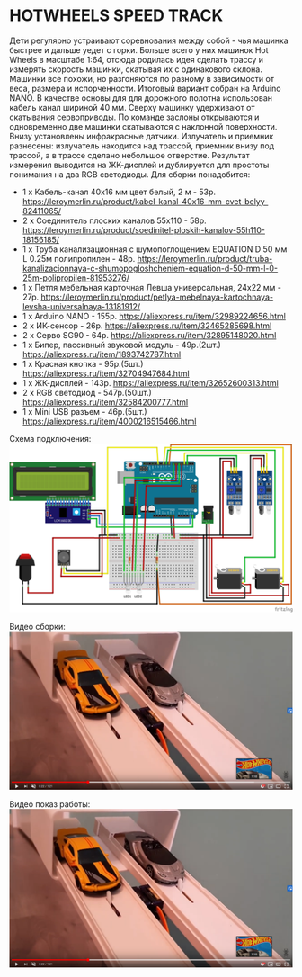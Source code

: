 # HOTWHEELS SPEED TRACK
Дети регулярно устраивают соревнования между собой - чья машинка быстрее и дальше уедет с горки. Больше всего у них машинок Hot Wheels в масштабе 1:64, отсюда родилась идея сделать трассу и измерять скорость машинки, скатывая их с одинакового склона. Машинки все похожи, но разгоняются по разному в зависимости от веса, размера и испорченности. Итоговый вариант собран на Arduino NANO. В качестве основы для для дорожного полотна использован кабель канал шириной 40 мм. Сверху машинку удерживают от скатывания сервоприводы. По команде заслоны открываются и одновременно две машинки скатываются с наклонной поверхности. Внизу установлены инфракрасные датчики. Излучатель и приемник разнесены: излучатель находится над трассой, приемник внизу под трассой, а в трассе сделано небольшое отверстие. Результат измерения выводится на ЖК-дисплей и дублируется для простоты понимания на два RGB светодиоды.
Для сборки понадобится:
* 1 х Кабель-канал 40x16 мм цвет белый, 2 м - 53р.
https://leroymerlin.ru/product/kabel-kanal-40x16-mm-cvet-belyy-82411065/
* 2 х Соединитель плоских каналов 55х110 - 58р.
https://leroymerlin.ru/product/soedinitel-ploskih-kanalov-55h110-18156185/
* 1 х Труба канализационная c шумопоглощением EQUATION D 50 мм L 0.25м полипропилен - 48р.
https://leroymerlin.ru/product/truba-kanalizacionnaya-c-shumopogloshcheniem-equation-d-50-mm-l-0-25m-polipropilen-81953276/
* 1 х Петля мебельная карточная Левша универсальная, 24х22 мм - 27р.
https://leroymerlin.ru/product/petlya-mebelnaya-kartochnaya-levsha-universalnaya-13181912/
* 1 х Arduino NANO - 155р.
https://aliexpress.ru/item/32989224656.html
* 2 х ИК-сенсор - 26р.
https://aliexpress.ru/item/32465285698.html
* 2 х Серво SG90 - 64р.
https://aliexpress.ru/item/32895148020.html
* 1 х Бипер, пассивный звуковой модуль - 49р.(2шт.)
https://aliexpress.ru/item/1893742787.html
* 1 х Красная кнопка - 95р.(5шт.)
https://aliexpress.ru/item/32704947684.html
* 1 х ЖК-дисплей - 143р.
https://aliexpress.ru/item/32652600313.html
* 2 х RGB светодиод - 547р.(50шт.)
https://aliexpress.ru/item/32584200777.html
* 1 х Mini USB разъем - 46р.(5шт.)
https://aliexpress.ru/item/4000216515466.html

Схема подключения:
![Схема подключения](https://github.com/dbprof/hot-wheels-speed-track/blob/master/schema.png)

Видео сборки:
[![Видео](https://github.com/dbprof/hot-wheels-speed-track/blob/master/video2.png)](https://youtu.be/L8g52qN8nvk)

Видео показ работы:
[![Видео](https://github.com/dbprof/hot-wheels-speed-track/blob/master/video2.png)](https://youtu.be/L8g52qN8nvk)
